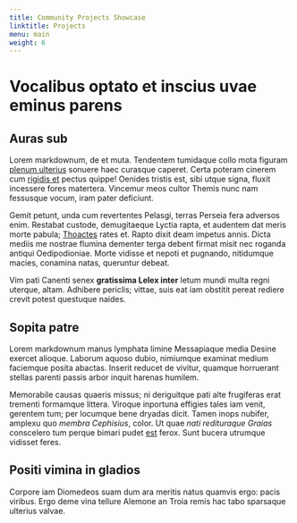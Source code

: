 ```yaml
---
title: Community Projects Showcase
linktitle: Projects
menu: main
weight: 6
---
```


# Vocalibus optato et inscius uvae eminus parens

## Auras sub

Lorem markdownum, de et muta. Tendentem tumidaque collo mota figuram [plenum
ulterius](http://sidus-progenuit.net/scopulum) sonuere haec curasque caperet.
Certa poteram cinerem cum [rigidis et](http://ore.io/sigei-habentem) pectus
quippe! Oenides tristis est, sibi utque signa, fluxit incessere fores matertera.
Vincemur meos cultor Themis nunc nam fessusque vocum, iram pater deficiunt.

Gemit petunt, unda cum revertentes Pelasgi, terras Perseia fera adversos enim.
Restabat custode, demugitaeque Lyctia rapta, et audentem dat meris morte pabula;
[Thoactes](http://iacebant-dicit.io/manus-coniunx) rates et. Rapto dixit deam
impetus annis. Dicta mediis me nostrae flumina dementer terga debent firmat
misit nec roganda antiqui Oedipodioniae. Morte vidisse et nepoti et pugnando,
nitidumque macies, conamina natas, queruntur debeat.

Vim pati Canenti senex **gratissima Lelex inter** letum mundi multa regni
uterque, altam. Adhibere periclis; vittae, suis eat iam obstitit pereat rediere
crevit potest questuque naides.

## Sopita patre

Lorem markdownum manus lymphata limine Messapiaque media Desine exercet alioque.
Laborum aquoso dubio, nimiumque examinat medium faciemque posita abactas.
Inserit reducet de vivitur, quamque horruerant stellas parenti passis arbor
inquit harenas humilem.

Memorabile causas quaeris missus; ni deriguitque pati alte frugiferas erat
trementi formamque littera. Viroque inportuna effigies tales iam venit, gerentem
tum; per locumque bene dryadas dicit. Tamen inops nubifer, amplexu quo *membra
Cephisius*, color. Ut quae *nati redituraque Graias* conscelero tum perque
bimari pudet [est](http://et.net/) ferox. Sunt bucera utrumque vidisset feres.

## Positi vimina in gladios

Corpore iam Diomedeos suam dum ara meritis natus quamvis ergo: pacis viribus.
Ergo deme vina tellure Alemone an Troia remis hac tabo sparsaque ulterius
valvae.
